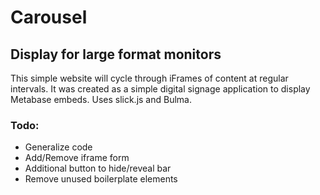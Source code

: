# Carousel

## Display for large format monitors
This simple website will cycle through iFrames of content at regular intervals. It was created as a simple digital signage application to display Metabase embeds. Uses slick.js and Bulma.

### Todo: 
+ Generalize code
+ Add/Remove iframe form
+ Additional button to hide/reveal bar
+ Remove unused boilerplate elements
